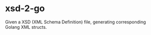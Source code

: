 xsd-2-go
========

Given a XSD (XML Schema Definition) file, generating corresponding Golang XML structs. 
